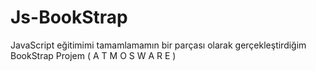 # Js-BookStrap
JavaScript eğitimimi tamamlamamın bir parçası olarak gerçekleştirdiğim BookStrap Projem ( A T M O S W A R E )

